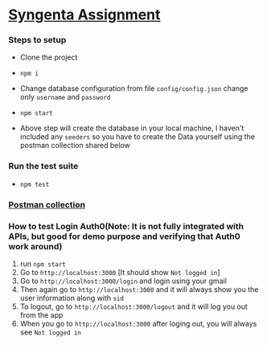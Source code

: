 # [Syngenta Assignment](https://docs.google.com/document/d/1sPrzbH9EUQ5SCAnWWqfMvqAEYPu4LXpfcqmTAD9zvKg/edit)

### Steps to setup
- Clone the project
- `npm i`
-  Change database configuration from file `config/config.json` change only `username` and `password`
- `npm start`
  
- Above step will create the database in your local machine, I haven't included any `seeders` so you have to create the Data yourself using the postman collection shared below

### Run the test suite
- `npm test`

### [Postman collection](https://www.postman.com/mrugeshsyngenta/workspace/syngenta/collection/10404838-d19bc1d2-08e5-4fd3-a9a4-a4f0f40547d2?action=share&creator=10404838&active-environment=10404838-f1c73ffe-fa2a-471d-b169-165cf171f8f8)

### How to test Login Auth0(Note: It is not fully integrated with APIs, but good for demo purpose and verifying that Auth0 work around)
1. run `npm start`
2. Go to `http://localhost:3000` [It should show `Not logged in`]
3. Go to `http://localhost:3000/login` and login using your gmail
4. Then again go to `http://localhost:3000` and it will always show you the user information along with `sid`
5. To logout, go to `http://localhost:3000/logout` and it will log you out from the app
6. When you go to `http://localhost:3000` after loging out, you will always see `Not logged in`
